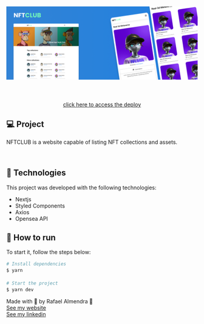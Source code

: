 <h1 align="center">
    <img alt="NftClub" src="github/Mockup.png" />
</h1>

<br>

<p align="center">
  <a href="nftclub-app.netlify.app" target="_blank">
    click here to access the deploy
  </a>
</p>

## 💻 Project

NFTCLUB is a website capable of listing NFT collections and assets.

<br>

## 🧪 Technologies

This project was developed with the following technologies:

- Nextjs
- Styled Components
- Axios
- Opensea API

## 🚀 How to run

To start it, follow the steps below:
```bash
# Install dependencies
$ yarn

# Start the project
$ yarn dev
```

Made with 💜 by Rafael Almendra 👋 
<br />
[See my website](https://rafaelalmendra.com)
<br />
[See my linkedin](https://www.linkedin.com/in/rafaelalmendradev/)
